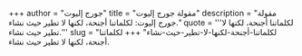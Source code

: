 +++
author = "جورج إليوت"
title = "مقولة جورج إليوت"
description = "مقولة جورج إليوت: لكلماتنا أجنحة، لكنها لا تطير حيث نشاء."
quote = '''لكلماتنا أجنحة، لكنها لا تطير حيث نشاء.'''
slug = "لكلماتنا-أجنحة-لكنها-لا-تطير-حيث-نشاء"
+++
لكلماتنا أجنحة، لكنها لا تطير حيث نشاء.
